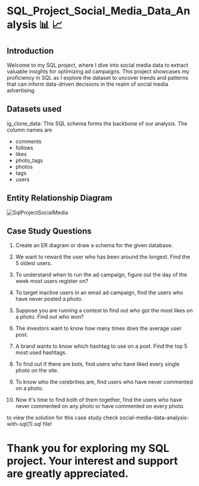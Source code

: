 # SQL_Project_Social_Media_Data_Analysis 📊 📈

## Introduction

Welcome to my SQL project, where I dive into social media data to extract valuable insights for optimizing ad campaigns. This project showcases my proficiency in SQL as I explore the dataset to uncover trends and patterns that can inform data-driven decisions in the realm of social media advertising.

## Datasets used

ig_clone_data: This SQL schema forms the backbone of our analysis. The column names are

* comments
* follows
* likes
* photo_tags
* photos
* tags
* users

## Entity Relationship Diagram

![SqlProjectSocialMedia](https://user-images.githubusercontent.com/97950473/270117074-2462f67e-106b-4bba-a847-e5775b79eeae.png)


## Case Study Questions

1. Create an ER diagram or draw a schema for the given database.

2. We want to reward the user who has been around the longest. Find the 5 oldest users.

3. To understand when to run the ad campaign, figure out the day of the week most users register on?

4. To target inactive users in an email ad campaign, find the users who have never posted a photo.

5. Suppose you are running a contest to find out who got the most likes on a photo. Find out who won?

6. The investors want to know how many times does the average user post.

7. A brand wants to know which hashtag to use on a post. Find the top 5 most used hashtags.

8. To find out if there are bots, find users who have liked every single photo on the site.

9. To know who the celebrities are, find users who have never commented on a photo.

10. Now it's time to find both of them together, find the users who have never commented on any photo or have commented on every photo.

to view the solution for this case study check social-media-data-analysis-with-sql(1).sql file!

# Thank you for exploring my SQL project. Your interest and support are greatly appreciated.
